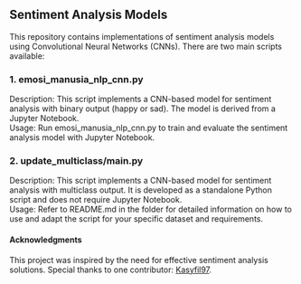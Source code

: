 ## Sentiment Analysis Models
This repository contains implementations of sentiment analysis models using Convolutional Neural Networks (CNNs). There are two main scripts available:

### 1. emosi_manusia_nlp_cnn.py
Description: This script implements a CNN-based model for sentiment analysis with binary output (happy or sad). The model is derived from a Jupyter Notebook. <br />
Usage: Run emosi_manusia_nlp_cnn.py to train and evaluate the sentiment analysis model with Jupyter Notebook.

### 2. update_multiclass/main.py
Description: This script implements a CNN-based model for sentiment analysis with multiclass output. It is developed as a standalone Python script and does not require Jupyter Notebook. <br />
Usage: Refer to README.md in the folder for detailed information on how to use and adapt the script for your specific dataset and requirements.

#### Acknowledgments
This project was inspired by the need for effective sentiment analysis solutions.
Special thanks to one contributor: [Kasyfil97](https://github.com/Kasyfil97).
